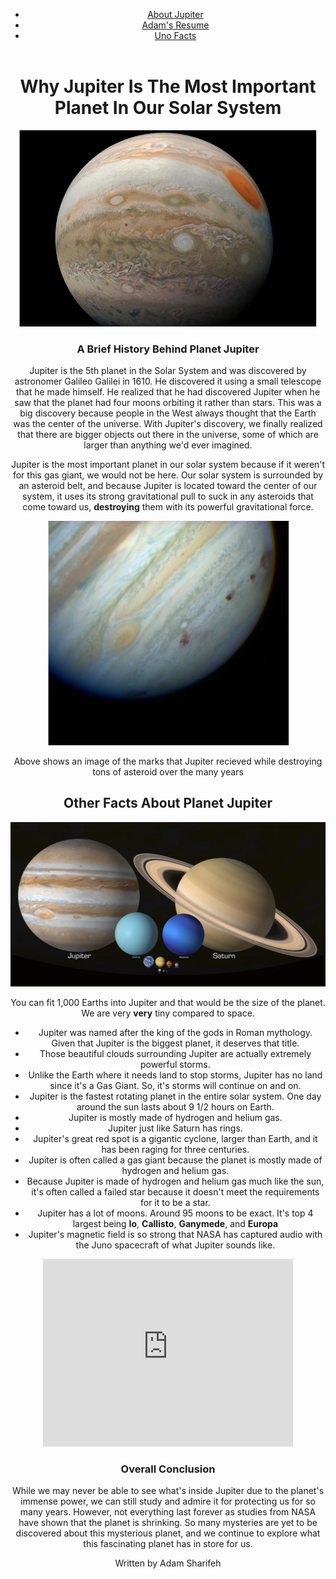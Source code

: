 <!Doctype html>
<html lang = "en">
<head>
  <meta charset="utf-8">
  <title>My Websites</title>
  <link rel="stylesheet" href="css/style.css">
</head>
<body>
  <header id="main-header">
    <div></div>
      <nav class="navigation">
        <ul>
          <li><a href="jupiter2.css">About Jupiter</a></li>
          <li><a href="resume.css">Adam's Resume</a></li>
          <li><a href="uno.css">Uno Facts</a></li>
        </ul>
      </nav>
    </div>
  </header>
  <div class="content-wrapper">
    <header id="header">
    <a id="image1" href="https://adam893-o.github.io/Project-two/"> 
    </a>
    </header> 
  </div> 
    <header class="header">
  <div class="header">
  <h1>Why Jupiter Is The Most Important Planet In Our Solar System</h1>
  </div>
  <section>
    <img src="media/image1.jpg" alt="A stunning look up cloase at Jupiter and seeing the great red spot" >
    <h3>A Brief History Behind Planet Jupiter</h3>
    <p>Jupiter is the 5th planet in the Solar System and was discovered by astronomer Galileo Galilei in 1610. He discovered it using a small telescope that he made himself. He realized that he had discovered Jupiter when he saw that the planet had four moons orbiting it rather than stars. This was a big discovery because people in the West always thought that the Earth was the center of the universe. With Jupiter's discovery, we finally realized that there are bigger objects out there in the universe, some of which are larger than anything we'd ever imagined.</p> 
    <p>Jupiter is the most important planet in our solar system because if it weren't for this gas giant, we would not be here. Our solar system is surrounded by an asteroid belt, and because Jupiter is located toward the center of our system, it uses its strong gravitational pull to suck in any asteroids that come toward us, <strong>destroying</strong> them with its powerful gravitational force.</p>
    <div id="img2">
      <img src="media/image2.jpg" alt="A closer look at the mark Jupiter took while destroying all those asteroids.">
    </div> 
      <p>Above shows an image of the marks that Jupiter recieved while destroying tons of asteroid over the many years</p>
      <h2>Other Facts About Planet Jupiter</h2>
      <img src="media/image3.jpg" alt="An accurate picture to show exactly how big Jupiter is compared to other planets in out solar system">
      <p>You can fit 1,000 Earths into Jupiter and that would be the size of the planet. We are very <strong>very</strong> tiny compared to space.</p>
    <ul>
      <li>Jupiter was named after the king of the gods in Roman mythology. Given that Jupiter is the biggest planet, it deserves that title.</li>
      <li>Those beautiful clouds surrounding Jupiter are actually extremely powerful storms.</li>
      <li>Unlike the Earth where it needs land to stop storms, Jupiter has no land since it's a Gas Giant. So, it's storms will continue on and on.</li>
      <li>Jupiter is the fastest rotating planet in the entire solar system. One day around the sun lasts about 9 1/2 hours on Earth.</li>
      <li>Jupiter is mostly made of hydrogen and helium gas.</li>
      <li>Jupiter just like Saturn has rings.</li>
      <li>Jupiter's great red spot is a gigantic cyclone, larger than Earth, and it has been raging for three centuries.</li>
      <li>Jupiter is often called a gas giant because the planet is mostly made of hydrogen and helium gas.</li>
      <li>Because Jupiter is made of hydrogen and helium gas much like the sun, it's often called a failed star because it doesn't meet the requirements for it to be a star.</li>
      <li>Jupiter has a lot of moons. Around 95 moons to be exact. It's top 4 largest being <strong>Io</strong>, <strong>Callisto</strong>, <strong>Ganymede</strong>, and <strong>Europa</strong></li> 
      <li>Jupiter's magnetic field is so strong that NASA has captured audio with the Juno spacecraft of what Jupiter sounds like.</li>
    </ul>
    <iframe width="400" height="300" src="https://www.youtube.com/embed/e3fqE01YYWs?si=7IFdZLB1Tiov8kD7" title="YouTube video player" frameborder="0" allow="accelerometer; autoplay; clipboard-write; encrypted-media; gyroscope; picture-in-picture; web-share" referrerpolicy="strict-origin-when-cross-origin" allowfullscreen></iframe>
    <h3>Overall Conclusion</h3>
    <p>While we may never be able to see what's inside Jupiter due to the planet's immense power, we can still study and admire it for protecting us for so many years. However, not everything last forever as studies from NASA have shown that the planet is shrinking. So many mysteries are yet to be discovered about this mysterious planet, and we continue to explore what this fascinating planet has in store for us.</p>
    <p>Written by Adam Sharifeh</p>
  </section>
</body>
</html>

